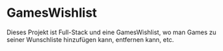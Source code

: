# GamesWishlist
Dieses Projekt ist Full-Stack und eine GamesWishlist, wo man Games zu seiner Wunschliste hinzufügen kann, entfernen kann, etc.
